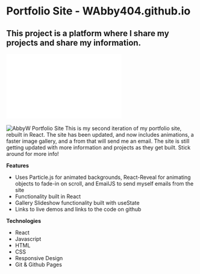 # Portfolio Site - WAbby404.github.io
## This project is a platform where I share my projects and share my information.

![AbbyW Logo](/src/images/AWlogo.svg)
<!-- <img src="images/AWlogo.svg" align="right" alt="AbbyW Logo" width="100"/> -->

<img src="images/PortfolioSite.jpg" alt="AbbyW Portfolio Site" width="500"/>
This is my second iteration of my portfolio site, rebuilt in React. The site has been updated, and now includes animations, a faster image gallery, and a from that will send me an email. The site is still getting updated with more information and projects as they get built. Stick around for more info!


**Features**
 - Uses Particle.js for animated backgrounds, React-Reveal for animating objects to fade-in on scroll, and EmailJS to send myself emails from the site
 - Functionality built in React
 - Gallery Slideshow functionality built with useState
 - Links to live demos and links to the code on github

**Technologies**
 - React
 - Javascript
 - HTML
 - CSS
 - Responsive Design
 - Git & Github Pages